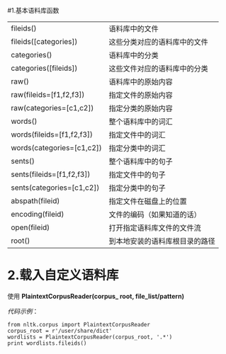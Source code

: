 #1.基本语料库函数
<table>
<tr>
<td>fileids()</td>
<td>语料库中的文件</td>
</tr>
<tr>
<td>fileids([categories])</td>
<td>这些分类对应的语料库中的文件</td>
</tr>

<tr>
<td>categories()</td>
<td>语料库中的分类</td>
</tr>
<tr>
<td>categories([fileids])</td>
<td>这些文件对应的语料库中的分类</td>
</tr>

<tr>
<td>raw()</td>
<td>语料库中的原始内容</td>
</tr>
<tr>
<td>raw(fileids=[f1,f2,f3])</td>
<td>指定文件的原始内容</td>
</tr>
<tr>
<td>raw(categories=[c1,c2])</td>
<td>指定分类的原始内容</td>
</tr>

<tr>
<td>words()</td>
<td>整个语料库中的词汇</td>
</tr>
<tr>
<td>words(fileids=[f1,f2,f3])</td>
<td>指定文件中的词汇</td>
</tr>
<tr>
<td>words(categories=[c1,c2])</td>
<td>指定分类中的词汇</td>
</tr>

<tr>
<td>sents()</td>
<td>整个语料库中的句子</td>
</tr>
<tr>
<td>sents(fileids=[f1,f2,f3])</td>
<td>指定文件中的句子</td>
</tr>
<tr>
<td>sents(categories=[c1,c2])</td>
<td>指定分类中的句子</td>
</tr>

<tr>
<td>abspath(fileid)</td>
<td>指定文件在磁盘上的位置</td>
</tr>
<tr>
<td>encoding(fileid)</td>
<td>文件的编码（如果知道的话）</td>
</tr>
<tr>
<td>open(fileid)</td>
<td>打开指定语料库文件的文件流</td>
</tr>
<tr>
<td>root()</td>
<td>到本地安装的语料库根目录的路径</td>
</tr>
</table>

# 2.载入自定义语料库
使用 **PlaintextCorpusReader(corpus_ root, file_list/pattern)** 

*代码示例*：

	from nltk.corpus import PlaintextCorpusReader
	corpus_root = r'/user/share/dict'
	wordlists = PlaintextCorpusReader(corpus_root, '.*')
	print wordlists.fileids()


    
